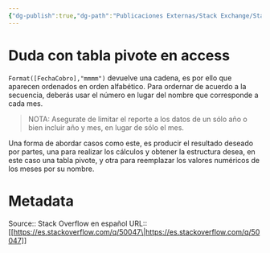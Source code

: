 ```yaml
---
{"dg-publish":true,"dg-path":"Publicaciones Externas/Stack Exchange/Stack Overflow en español/es.stackoverflow.com-50047.md","permalink":"/publicaciones-externas/stack-exchange/stack-overflow-en-espanol/es-stackoverflow-com-50047/","title":"Duda con tabla pivote en access","hide":true,"noteIcon":"\"0\"","created":"2024-04-03T12:49:10.759-06:00","updated":"2024-04-05T16:43:49.148-06:00"}
---
```


# Duda con tabla pivote en access

`Format([FechaCobro],"mmmm")` devuelve una cadena, es por ello que aparecen ordenados en orden alfabético. Para ordernar de acuerdo a la secuencia, deberás usar el número en lugar del nombre que corresponde a cada mes.

> NOTA: Asegurate de limitar el reporte a los datos de un sólo año o bien incluir año y mes, en lugar de sólo el mes.

Una forma de abordar casos como este, es producir el resultado deseado por partes, una para realizar los cálculos y obtener la estructura desea, en este caso una tabla pivote, y otra para reemplazar los valores numéricos de los meses por su nombre.

# Metadata
Source:: Stack Overflow en español
URL:: [[https://es.stackoverflow.com/q/50047\|https://es.stackoverflow.com/q/50047]]

